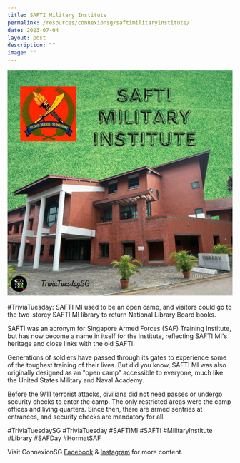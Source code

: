 ```yaml
---
title: SAFTI Military Institute
permalink: /resources/connexionsg/saftimilitaryinstitute/
date: 2023-07-04
layout: post
description: ""
image: ""
---
```

![](/images/connexionsg/2023/saftimi.PNG)

#TriviaTuesday: SAFTI MI used to be an open camp, and visitors could go to the two-storey SAFTI MI library to return National Library Board books.

SAFTI was an acronym for Singapore Armed Forces (SAF) Training Institute, but has now become a name in itself for the institute, reflecting SAFTI MI's heritage and close links with the old SAFTI.

Generations of soldiers have passed through its gates to experience some of the toughest training of their lives. But did you know, SAFTI MI was also originally designed as an "open camp" accessible to everyone, much like the United States Military and Naval Academy.

Before the 9/11 terrorist attacks, civilians did not need passes or undergo security checks to enter the camp. The only restricted areas were the camp offices and living quarters. Since then, there are armed sentries at entrances, and security checks are mandatory for all.

#TriviaTuesdaySG #TriviaTuesday #SAFTIMI #SAFTI #MilitaryInstitute #Library #SAFDay #HormatSAF

Visit ConnexionSG <a target="_blank" href="https://www.facebook.com/ConnexionSG">Facebook</a> &amp; <a target="_blank" href="https://www.instagram.com/connexionsg/">Instagram</a> for more content.
